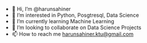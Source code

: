 - 👋 Hi, I’m @harunsahiner
- 👀 I’m interested in Python, Posgtresql, Data Science
- 🌱 I’m currently learning Machine Learning
- 💞️ I’m looking to collaborate on Data Science Projects
- 📫 How to reach me harunsahiner.ktu@gmail.com

<!---
harunsahiner/harunsahiner is a ✨ special ✨ repository because its `README.md` (this file) appears on your GitHub profile.
You can click the Preview link to take a look at your changes.
--->
